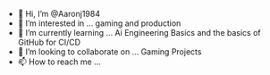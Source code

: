 - 👋 Hi, I’m @Aaronj1984
- 👀 I’m interested in ... gaming and production
- 🌱 I’m currently learning ... Ai Engineering Basics and the basics of GitHub for CI/CD
- 💞️ I’m looking to collaborate on ... Gaming Projects
- 📫 How to reach me ...

<!---
Aaronj1984/Aaronj1984 is a ✨ special ✨ repository because its `README.md` (this file) appears on your GitHub profile.
You can click the Preview link to take a look at your changes.
--->
